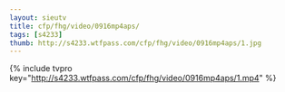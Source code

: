 ```yaml
--- 
layout: sieutv
title: cfp/fhg/video/0916mp4aps/
tags: [s4233]
thumb: http://s4233.wtfpass.com/cfp/fhg/video/0916mp4aps/1.jpg
---
```

{% include tvpro key="http://s4233.wtfpass.com/cfp/fhg/video/0916mp4aps/1.mp4" %} 
